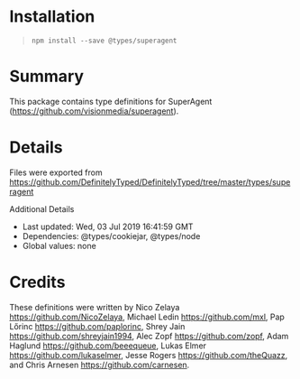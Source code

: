 # Installation
> `npm install --save @types/superagent`

# Summary
This package contains type definitions for SuperAgent (https://github.com/visionmedia/superagent).

# Details
Files were exported from https://github.com/DefinitelyTyped/DefinitelyTyped/tree/master/types/superagent

Additional Details
 * Last updated: Wed, 03 Jul 2019 16:41:59 GMT
 * Dependencies: @types/cookiejar, @types/node
 * Global values: none

# Credits
These definitions were written by Nico Zelaya <https://github.com/NicoZelaya>, Michael Ledin <https://github.com/mxl>, Pap Lőrinc <https://github.com/paplorinc>, Shrey Jain <https://github.com/shreyjain1994>, Alec Zopf <https://github.com/zopf>, Adam Haglund <https://github.com/beeequeue>, Lukas Elmer <https://github.com/lukaselmer>, Jesse Rogers <https://github.com/theQuazz>, and Chris Arnesen <https://github.com/carnesen>.
